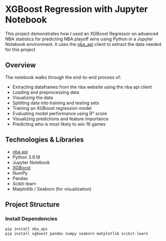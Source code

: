 # XGBoost Regression with Jupyter Notebook

This project demonstrates how I used an XGBoost Regressor on advanced NBA statistics for predicting NBA playoff wins using Python in a Jupyter Notebook environment. It uses the [nba_api](https://github.com/swar/nba_api) client to extract the data needed for this project

##  Overview

The notebook walks through the end-to-end process of:
- Extracting dataframes from the nba website using the nba api client
- Loading and preprocessing data
- Visualizing the data
- Splitting data into training and testing sets
- Training an XGBoost regression model
- Evaluating model performance using R² score
- Visualizing predictions and feature importance
- Predicting who is most likely to win 16 games

##  Technologies & Libraries

- [nba api](https://github.com/swar/nba_api)
-  Python 3.9.19
- Jupyter Notebook
- [XGBoost](https://xgboost.readthedocs.io/en/latest/)
- NumPy
- Pandas
- Scikit-learn
- Matplotlib / Seaborn (for visualization)

## Project Structure

### Install Dependencies
```bash
pip install nba_api
pip install xgboost pandas numpy seaborn matplotlib scikit-learn
```
